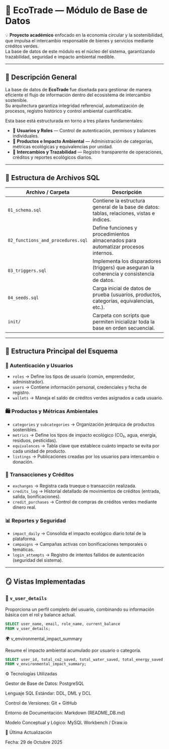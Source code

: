 # 🌿 EcoTrade — Módulo de Base de Datos

💡 **Proyecto académico** enfocado en la economía circular y la sostenibilidad, que impulsa el intercambio responsable de bienes y servicios mediante créditos verdes.  
La base de datos de este módulo es el núcleo del sistema, garantizando trazabilidad, seguridad e impacto ambiental medible.

---

## 🧭 Descripción General

La base de datos de **EcoTrade** fue diseñada para gestionar de manera eficiente el flujo de información dentro del ecosistema de intercambio sostenible.  
Su arquitectura garantiza integridad referencial, automatización de procesos, registro histórico y control ambiental cuantificable.

Esta base está estructurada en torno a tres pilares fundamentales:

- 👥 **Usuarios y Roles** — Control de autenticación, permisos y balances individuales.  
- 🌱 **Productos e Impacto Ambiental** — Administración de categorías, métricas ecológicas y equivalencias por unidad.  
- 🔄 **Intercambios y Trazabilidad** — Registro transparente de operaciones, créditos y reportes ecológicos diarios.

---

## 🧩 Estructura de Archivos SQL

| Archivo / Carpeta | Descripción |
|------------------|------------|
| `01_schema.sql` | Contiene la estructura general de la base de datos: tablas, relaciones, vistas e índices. |
| `02_functions_and_procedures.sql` | Define funciones y procedimientos almacenados para automatizar procesos internos. |
| `03_triggers.sql` | Implementa los disparadores (triggers) que aseguran la coherencia y consistencia de datos. |
| `04_seeds.sql` | Carga inicial de datos de prueba (usuarios, productos, categorías, equivalencias, etc.). |
| `init/` | Carpeta con scripts que permiten inicializar toda la base en orden secuencial. |

---

## 🧱 Estructura Principal del Esquema

### 🔐 Autenticación y Usuarios
- `roles` → Define los tipos de usuario (común, emprendedor, administrador).  
- `users` → Contiene información personal, credenciales y fecha de registro.  
- `wallets` → Maneja el saldo de créditos verdes asignados a cada usuario.  

### 🛍️ Productos y Métricas Ambientales
- `categories` y `subcategories` → Organización jerárquica de productos sostenibles.  
- `metrics` → Define los tipos de impacto ecológico (CO₂, agua, energía, residuos, pesticidas).  
- `equivalences` → Tabla clave que establece cuánto impacto se evita por cada unidad de producto.  
- `listings` → Publicaciones creadas por los usuarios para intercambio o donación.  

### 🔁 Transacciones y Créditos
- `exchanges` → Registra cada trueque o transacción realizada.  
- `credits_log` → Historial detallado de movimientos de créditos (entrada, salida, bonificaciones).  
- `credit_purchases` → Control de compras de créditos verdes mediante dinero real.  

### 📊 Reportes y Seguridad
- `impact_daily` → Consolida el impacto ecológico diario total de la plataforma.  
- `campaigns` → Campañas activas con bonificaciones temporales o temáticas.  
- `login_attempts` → Registro de intentos fallidos de autenticación (seguridad del sistema).  

---

## 🪞 Vistas Implementadas

### 🧍 `v_user_details`
Proporciona un perfil completo del usuario, combinando su información básica con el rol y balance actual.

```sql
SELECT user_name, email, role_name, current_balance
FROM v_user_details;
```
🌍 v_environmental_impact_summary

Resume el impacto ambiental acumulado por usuario o categoría.
```sql
SELECT user_id, total_co2_saved, total_water_saved, total_energy_saved
FROM v_environmental_impact_summary;
```

⚙️ Tecnologías Utilizadas

Gestor de Base de Datos: PostgreSQL

Lenguaje SQL Estándar: DDL, DML y DCL

Control de Versiones: Git + GitHub

Entorno de Documentación: Markdown (README_DB.md)

Modelo Conceptual y Lógico: MySQL Workbench / Draw.io

📅 Última Actualización

Fecha: 29 de Octubre 2025
